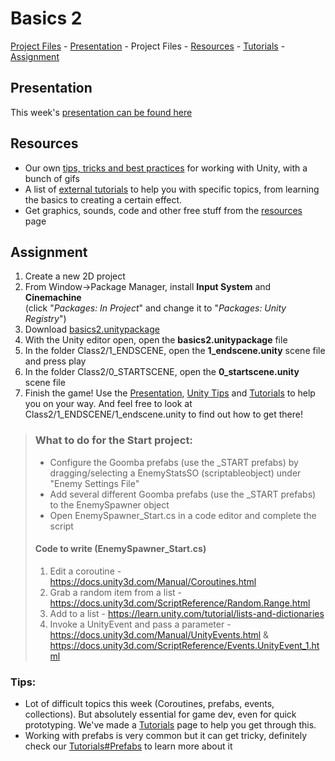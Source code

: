 # Basics 2

[Project Files](../projectfiles/basics2.unitypackage) -
[Presentation](https://hr-cmgt.github.io/Minor-GDD-Unity/presentation_basics2) -
Project Files -
[Resources](00_resources.md) -
[Tutorials](00_tutorials.md#basics-2-tutorials) -
[Assignment](#assignment)

## Presentation
This week's [presentation can be found here](https://hr-cmgt.github.io/Minor-GDD-Unity/presentation_basics2)

## Resources
- Our own [tips, tricks and best practices](00_unity.md) for working with Unity, with a bunch of gifs
- A list of [external tutorials](00_tutorials.md#basics-2-tutorials) to help you with specific topics, from learning the basics to creating a certain effect.
- Get graphics, sounds, code and other free stuff from the [resources](00_resources.md) page

## Assignment
1. Create a new 2D project
2. From Window->Package Manager, install **Input System** and **Cinemachine** <br/>(click "*Packages: In Project*" and change it to "*Packages: Unity Registry*")
3. Download [basics2.unitypackage](../projectfiles/basics2.unitypackage)
4. With the Unity editor open, open the **basics2.unitypackage** file
5. In the folder Class2/1_ENDSCENE, open the **1_endscene.unity** scene file and press play
6. In the folder Class2/0_STARTSCENE, open the **0_startscene.unity** scene file
7. Finish the game! Use the [Presentation](https://hr-cmgt.github.io/Minor-GDD-Unity/presentation_basics2), [Unity Tips](00_unity.md) and [Tutorials](00_tutorials.md#basics-2-tutorials) to help you on your way. And feel free to look at Class2/1_ENDSCENE/1_endscene.unity to find out how to get there!


> ### What to do for the Start project:
> - Configure the Goomba prefabs (use the _START prefabs) by dragging/selecting a EnemyStatsSO (scriptableobject) under "Enemy Settings File"
> - Add several different Goomba prefabs (use the _START prefabs) to the EnemySpawner object
> - Open EnemySpawner_Start.cs in a code editor and complete the script
> #### Code to write (EnemySpawner_Start.cs)
> 1. Edit a coroutine - https://docs.unity3d.com/Manual/Coroutines.html
> 2. Grab a random item from a list - https://docs.unity3d.com/ScriptReference/Random.Range.html
> 3. Add to a list - https://learn.unity.com/tutorial/lists-and-dictionaries
> 4. Invoke a UnityEvent and pass a parameter - https://docs.unity3d.com/Manual/UnityEvents.html & https://docs.unity3d.com/ScriptReference/Events.UnityEvent_1.html


### Tips:
- Lot of difficult topics this week (Coroutines, prefabs, events, collections). But absolutely essential for game dev, even for quick prototyping. We've made a [Tutorials](00_tutorials.md) page to help you get through this.
- Working with prefabs is very common but it can get tricky, definitely check our [Tutorials#Prefabs](00_tutorials.md#prefabs) to learn more about it